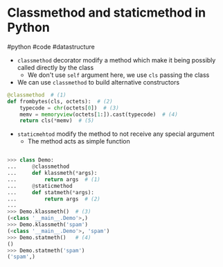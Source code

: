 # Classmethod and staticmethod in Python
#python #code #datastructure

- `classmethod` decorator modify a method which make it being possibly called directly by the class
  - We don't use `self` argument here, we use `cls` passing the class
- We can use `classmethod` to build alternative constructors
```python
@classmethod  # (1)
def frombytes(cls, octets):  # (2)
    typecode = chr(octets[0])  # (3)
    memv = memoryview(octets[1:]).cast(typecode)  # (4)
    return cls(*memv)  # (5)
```

- `staticmehtod` modify the method to not receive any special argument
  - The method acts as simple function

```python

>>> class Demo:
...     @classmethod
...     def klassmeth(*args):
...         return args  # (1)
...     @staticmethod
...     def statmeth(*args):
...         return args  # (2)
...
>>> Demo.klassmeth()  # (3)
(<class '__main__.Demo'>,)
>>> Demo.klassmeth('spam')
(<class '__main__.Demo'>, 'spam')
>>> Demo.statmeth()   # (4)
()
>>> Demo.statmeth('spam')
('spam',)

```
